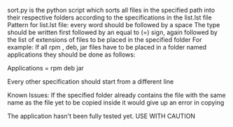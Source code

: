 sort.py is the python script which sorts all files in the specified path into their respective folders according to the specifications in the list.lst file
Pattern for list.lst file:
every word should be followed by a space
The type should be written first followed by an equal to (=) sign, again followed by the list of extensions of files to be placed in the specified folder
For example: If all rpm , deb, jar files have to be placed in  a folder named applications they should be done as follows:


Applications = rpm deb jar 

Every other specification should start from a different line


Known Issues:
If the specified folder already contains the file with the same name as the file yet to be copied inside it would give up an error in copying


The application hasn't been fully tested yet. USE WITH CAUTION